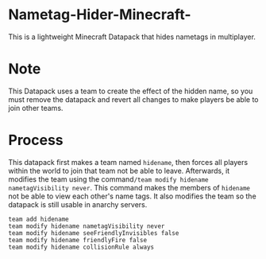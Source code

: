 # Nametag-Hider-Minecraft-
This is a lightweight Minecraft Datapack that hides nametags in multiplayer.

# Note
This Datapack uses a team to create the effect of the hidden name, so you must remove the datapack and revert all changes to make players be able to join other teams.

# Process
This datapack first makes a team named ```hidename```, then forces all players within the world to join that team not be able to leave. Afterwards, it modifies the team using the command```/team modify hidename nametagVisibility never```. This command makes the members of ```hidename``` not be able to view each other's name tags. It also modifies the team so the datapack is still usable in anarchy servers.
```
team add hidename
team modify hidename nametagVisibility never
team modify hidename seeFriendlyInvisibles false
team modify hidename friendlyFire false
team modify hidename collisionRule always
```
